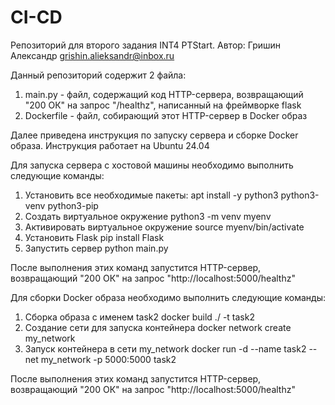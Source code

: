 # CI-CD
Репозиторий для второго задания INT4 PTStart.
Автор: Гришин Александр grishin.alieksandr@inbox.ru

Данный репозиторий содержит 2 файла:
1) main.py - файл, содержащий код HTTP-сервера, возвращающий "200 ОК" на запрос "/healthz",
написанный на фреймворке flask
2) Dockerfile - файл, собирающий этот HTTP-сервер в Docker образ

Далее приведена инструкция по запуску сервера и сборке Docker образа. Инструкция работает на Ubuntu 24.04

Для запуска сервера с хостовой машины необходимо выполнить следующие команды:

1) Установить все необходимые пакеты:
     apt install -y python3 python3-venv python3-pip
2) Создать виртуальное окружение
     python3 -m venv myenv
3) Активировать виртуальное окружение
     source myenv/bin/activate
4) Установить Flask
     pip install Flask
5) Запустить сервер
     python main.py

После выполнения этих команд запустится HTTP-сервер, возвращающий "200 ОК" на запрос "http://localhost:5000/healthz"

Для сборки Docker образа необходимо выполнить следующие команды:

1) Сборка образа с именем task2
     docker build ./ -t task2
2) Создание сети для запуска контейнера
     docker network create my_network
3) Запуск контейнера в сети my_network
     docker run -d --name task2 --net my_network -p 5000:5000 task2

После выполнения этих команд запустится HTTP-сервер, возвращающий "200 ОК" на запрос "http://localhost:5000/healthz"
